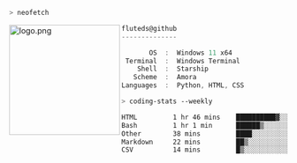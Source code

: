 ```zsh
> neofetch
```

<!--img align="left" src="https://github.com/fluteds.png" alt="logo.png" width="200"/>-->
<img align="left" src="https://external-content.duckduckgo.com/iu/?u=https%3A%2F%2F78.media.tumblr.com%2F975fca5f82161b190efdcaa05ffbd4ec%2Ftumblr_p6q6m9TJF01x3p3jmo1_500.png&f=1&nofb=1" alt="logo.png" width="200"/>

```csharp
fluteds@github
--------------

       OS  :  Windows 11 x64
 Terminal  :  Windows Terminal
    Shell  :  Starship
   Scheme  :  Amora
Languages  :  Python, HTML, CSS
```

```zsh
> coding-stats --weekly
```

<!--START_SECTION:waka-->

```txt
HTML         1 hr 46 mins    ██████████▓░░░░░░░░░░░░░░   43.18 %
Bash         1 hr 1 min      ██████▒░░░░░░░░░░░░░░░░░░   24.89 %
Other        38 mins         ████░░░░░░░░░░░░░░░░░░░░░   15.69 %
Markdown     22 mins         ██▒░░░░░░░░░░░░░░░░░░░░░░   09.03 %
CSV          14 mins         █▒░░░░░░░░░░░░░░░░░░░░░░░   05.70 %
```

<!--END_SECTION:waka-->
